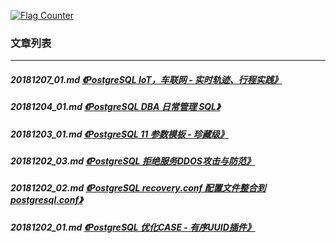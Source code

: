 <a rel="nofollow" href="http://info.flagcounter.com/h9V1"  ><img src="http://s03.flagcounter.com/count/h9V1/bg_FFFFFF/txt_000000/border_CCCCCC/columns_2/maxflags_12/viewers_0/labels_0/pageviews_0/flags_0/"  alt="Flag Counter"  border="0"  ></a>  
  
### 文章列表  
----  
##### 20181207_01.md   [《PostgreSQL IoT，车联网 - 实时轨迹、行程实践》](20181207_01.md)  
##### 20181204_01.md   [《PostgreSQL DBA 日常管理 SQL》](20181204_01.md)  
##### 20181203_01.md   [《PostgreSQL 11 参数模板 - 珍藏级》](20181203_01.md)  
##### 20181202_03.md   [《PostgreSQL 拒绝服务DDOS攻击与防范》](20181202_03.md)  
##### 20181202_02.md   [《PostgreSQL recovery.conf 配置文件整合到 postgresql.conf》](20181202_02.md)  
##### 20181202_01.md   [《PostgreSQL 优化CASE - 有序UUID插件》](20181202_01.md)  
